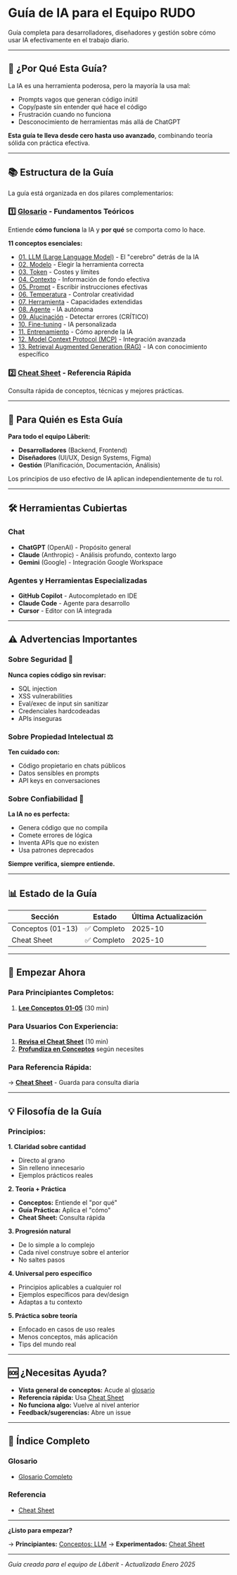 # Guía de IA para el Equipo RUDO

Guía completa para desarrolladores, diseñadores y gestión sobre cómo usar IA efectivamente en el trabajo diario.

---

## 🎯 ¿Por Qué Esta Guía?

La IA es una herramienta poderosa, pero la mayoría la usa mal:
- Prompts vagos que generan código inútil
- Copy/paste sin entender qué hace el código
- Frustración cuando no funciona
- Desconocimiento de herramientas más allá de ChatGPT

**Esta guía te lleva desde cero hasta uso avanzado**, combinando teoría sólida con práctica efectiva.

---

## 📚 Estructura de la Guía

La guía está organizada en dos pilares complementarios:

### 1️⃣ **[Glosario](./glosario.md)** - Fundamentos Teóricos
Entiende **cómo funciona** la IA y **por qué** se comporta como lo hace.

**11 conceptos esenciales:**
- [01. LLM (Large Language Model)](./conceptos/01-llm.md) - El "cerebro" detrás de la IA
- [02. Modelo](./conceptos/02-modelo.md) - Elegir la herramienta correcta
- [03. Token](./conceptos/03-token.md) - Costes y límites
- [04. Contexto](./conceptos/04-contexto.md) - Información de fondo efectiva
- [05. Prompt](./conceptos/05-prompt.md) - Escribir instrucciones efectivas
- [06. Temperatura](./conceptos/06-temperatura.md) - Controlar creatividad
- [07. Herramienta](./conceptos/07-herramienta.md) - Capacidades extendidas
- [08. Agente](./conceptos/08-agente.md) - IA autónoma
- [09. Alucinación](./conceptos/09-alucinacion.md) - Detectar errores (CRÍTICO)
- [10. Fine-tuning](./conceptos/10-fine-tuning.md) - IA personalizada
- [11. Entrenamiento](./conceptos/11-entrenamiento.md) - Cómo aprende la IA
- [12. Model Context Protocol (MCP)](./conceptos/12-mcp.md) - Integración avanzada
- [13. Retrieval Augmented Generation (RAG)](./conceptos/13-rag.md) - IA con conocimiento específico

### 2️⃣ **[Cheat Sheet](./cheat-sheet.md)** - Referencia Rápida
Consulta rápida de conceptos, técnicas y mejores prácticas.

---

## 👥 Para Quién es Esta Guía

**Para todo el equipo Lãberit:**
- **Desarrolladores** (Backend, Frontend)
- **Diseñadores** (UI/UX, Design Systems, Figma)
- **Gestión** (Planificación, Documentación, Análisis)

Los principios de uso efectivo de IA aplican independientemente de tu rol.

---

## 🛠️ Herramientas Cubiertas

### Chat
- **ChatGPT** (OpenAI) - Propósito general
- **Claude** (Anthropic) - Análisis profundo, contexto largo
- **Gemini** (Google) - Integración Google Workspace

### Agentes y Herramientas Especializadas
- **GitHub Copilot** - Autocompletado en IDE
- **Claude Code** - Agente para desarrollo
- **Cursor** - Editor con IA integrada

---

## ⚠️ Advertencias Importantes

### Sobre Seguridad 🚨
**Nunca copies código sin revisar:**
- SQL injection
- XSS vulnerabilities
- Eval/exec de input sin sanitizar
- Credenciales hardcodeadas
- APIs inseguras

### Sobre Propiedad Intelectual ⚖️
**Ten cuidado con:**
- Código propietario en chats públicos
- Datos sensibles en prompts
- API keys en conversaciones

### Sobre Confiabilidad 🤖
**La IA no es perfecta:**
- Genera código que no compila
- Comete errores de lógica
- Inventa APIs que no existen
- Usa patrones deprecados

**Siempre verifica, siempre entiende.**

---

## 📊 Estado de la Guía

| Sección           | Estado | Última Actualización |
|-------------------|--------|----------------------|
| Conceptos (01-13) | ✅ Completo | 2025-10              |
| Cheat Sheet       | ✅ Completo | 2025-10              |

---

## 🚀 Empezar Ahora

### Para Principiantes Completos:
1. **[Lee Conceptos 01-05](./conceptos/01-llm.md)** (30 min)

### Para Usuarios Con Experiencia:
1. **[Revisa el Cheat Sheet](./cheat-sheet.md)** (10 min)
2. **[Profundiza en Conceptos](./conceptos/)** según necesites

### Para Referencia Rápida:
→ **[Cheat Sheet](./cheat-sheet.md)** - Guarda para consulta diaria

---

## 💡 Filosofía de la Guía

### Principios:

**1. Claridad sobre cantidad**
- Directo al grano
- Sin relleno innecesario
- Ejemplos prácticos reales

**2. Teoría + Práctica**
- **Conceptos:** Entiende el "por qué"
- **Guía Práctica:** Aplica el "cómo"
- **Cheat Sheet:** Consulta rápida

**3. Progresión natural**
- De lo simple a lo complejo
- Cada nivel construye sobre el anterior
- No saltes pasos

**4. Universal pero específico**
- Principios aplicables a cualquier rol
- Ejemplos específicos para dev/design
- Adaptas a tu contexto

**5. Práctica sobre teoría**
- Enfocado en casos de uso reales
- Menos conceptos, más aplicación
- Tips del mundo real

---

## 🆘 ¿Necesitas Ayuda?

- **Vista general de conceptos:** Acude al [glosario](./glosario.md)
- **Referencia rápida:** Usa [Cheat Sheet](./cheat-sheet.md)
- **No funciona algo:** Vuelve al nivel anterior
- **Feedback/sugerencias:** Abre un issue

---

## 📖 Índice Completo

### Glosario
- [Glosario Completo](./glosario.md)

### Referencia
- [Cheat Sheet](./cheat-sheet.md)

---

**¿Listo para empezar?**

→ **Principiantes:** [Conceptos: LLM](./conceptos/01-llm.md)
→ **Experimentados:** [Cheat Sheet](./cheat-sheet.md)

---

*Guía creada para el equipo de Lãberit - Actualizada Enero 2025*
